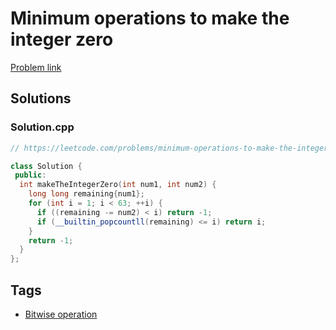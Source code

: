# Minimum operations to make the integer zero

[Problem link](https://leetcode.com/problems/minimum-operations-to-make-the-integer-zero/)

## Solutions


### Solution.cpp
```cpp
// https://leetcode.com/problems/minimum-operations-to-make-the-integer-zero/

class Solution {
 public:
  int makeTheIntegerZero(int num1, int num2) {
    long long remaining{num1};
    for (int i = 1; i < 63; ++i) {
      if ((remaining -= num2) < i) return -1;
      if (__builtin_popcountll(remaining) <= i) return i;
    }
    return -1;
  }
};
```
## Tags

* [Bitwise operation](/README.md#Bitwise_operation)
